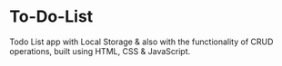 # To-Do-List
Todo List app with Local Storage &amp; also with the functionality of CRUD operations, built using HTML, CSS &amp; JavaScript.
